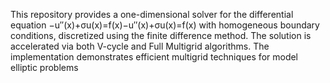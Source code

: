 This repository provides a one-dimensional solver for the differential equation −u′′(x)+σu(x)=f(x)−u′′(x)+σu(x)=f(x) with homogeneous boundary conditions, discretized using the finite difference method. The solution is accelerated via both V-cycle and Full Multigrid algorithms. The implementation demonstrates efficient multigrid techniques for model elliptic problems

